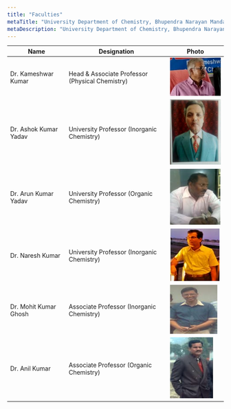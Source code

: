 ```yaml
---
title: "Faculties"
metaTitle: "University Department of Chemistry, Bhupendra Narayan Mandal University"
metaDescription: "University Department of Chemistry, Bhupendra Narayan Mandal University, Madhepura (Bihar)."
---
```



| **Name**                                                                                      | **Designation**                                  | **Photo**                                                                                                                                                                |
| --------------------------------------------------------------------------------------------- | ------------------------------------------------ | ------------------------------------------------------------------------------------------------------------------------------------------------------------------------ |
| Dr. Kameshwar Kumar                                                                           | Head & Associate Professor (Physical Chemistry) | ![Dr. Kameshwar Kumar](./documents/DrKK.jpg)                                                                                                                  |
| Dr. Ashok Kumar Yadav                                                                         | University Professor (Inorganic Chemistry)      | ![Dr. Ashok Kumar Yadav](./documents/DrAKY1.jpg)                                                                                                                |
| Dr. Arun Kumar Yadav                                                                          | University Professor (Organic Chemistry)       | ![Dr. Arun Kumar Yadav](./documents/DrAKY.jpg) |
| Dr. Naresh Kumar | University Professor (Inorganic Chemistry)     | ![Dr. Naresh Kumar](./documents/DrNK.jpg)       |
| Dr. Mohit Kumar Ghosh                                                                         | Associate Professor (Inorganic Chemistry)       | ![Dr. Mohit Kumar Ghosh](./documents/DrMKG.jpg)         |
| Dr. Anil Kumar                                                                                | Associate Professor (Organic Chemistry)         | ![Dr. Anil Kumar](./documents/DrAK.jpg)       |

